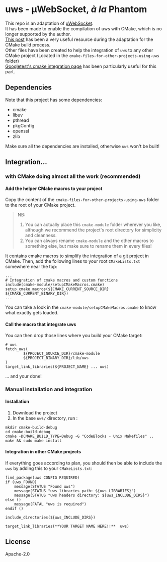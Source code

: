 # uws  -  µWebSocket, *à la* Phantom

This repo is an adaptation of [µWebSocket](https://github.com/uNetworking/uWebSockets).  
It has been made to enable the compilation of uws with CMake, which is no longer supported by the author.  
[This post](https://pabloariasal.github.io/2018/02/19/its-time-to-do-cmake-right/) has been a very useful resource during the adaptation for the CMake build process.  
Other files have been created to help the integration of `uws` to any other CMake project (Located in the `cmake-files-for-other-projects-using-uws` folder)  
[Googletest's cmake integration page](https://github.com/google/googletest/blob/master/googletest/README.md#using-cmake) has been particularly useful for this part.  

## Dependencies  

Note that this project has some dependencies:  
  * cmake    
  * libuv  
  * pthread  
  * pkgConfig  
  * openssl  
  * zlib  

Make sure all the dependencies are installed, otherwise `uws` won't be built!

## Integration...
### with CMake doing almost all the work (recommended)
#### Add the helper CMake macros to your project
Copy the content of the `cmake-files-for-other-projects-using-uws` folder to the root of your CMake project.

> NB:
> 1. You can actually place this `cmake-module` folder wherever you like, although we recommend the project's root directory for simplicity and cleanness.  
> 2. You can always rename `cmake-module` and the other macros to something else, but make sure to rename them in every files!


It contains cmake macros to simplify the integration of a git project in CMake.
Then, add the following lines to your root `CMakeLists.txt` somewhere near the top:
```
...  
# Integration of cmake macros and custom functions
include(cmake-module/setupCMakeMacros.cmake)
setup_cmake_macros(${CMAKE_CURRENT_SOURCE_DIR} ${CMAKE_CURRENT_BINARY_DIR})
...  
```
You can take a look in the `cmake-module/setupCMakeMacros.cmake` to know what exactly gets loaded.

#### Call the macro that integrate uws
You can then drop those lines where you build your CMake target:  
```
# uws
fetch_uws(
        ${PROJECT_SOURCE_DIR}/cmake-module
        ${PROJECT_BINARY_DIR}/lib/uws
)
target_link_libraries(${PROJECT_NAME} ... uws)
```

... and your done!


### Manual installation and integration
#### Installation  

1. Download the project
2. In the base `uws/` directory, run :
```
mkdir cmake-build-debug
cd cmake-build-debug
cmake -DCMAKE_BUILD_TYPE=Debug -G "CodeBlocks - Unix Makefiles" ..
make && sudo make install
```
#### Integration in other CMake projects
If everything goes according to plan, you should then be able to include the `uws` by adding this to your `CMakeLists.txt`:  
```
find_package(uws CONFIG REQUIRED)
if (uws_FOUND)
    message(STATUS "Found uws")
    message(STATUS "uws libraries path: ${uws_LIBRARIES}")
    message(STATUS "uws headers directory: ${uws_INCLUDE_DIRS}")
else ()
    message(FATAL "uws is required")
endif ()

include_directories(${uws_INCLUDE_DIRS})

target_link_libraries(**YOUR TARGET NAME HERE!!**  uws)

```

## License
Apache-2.0
